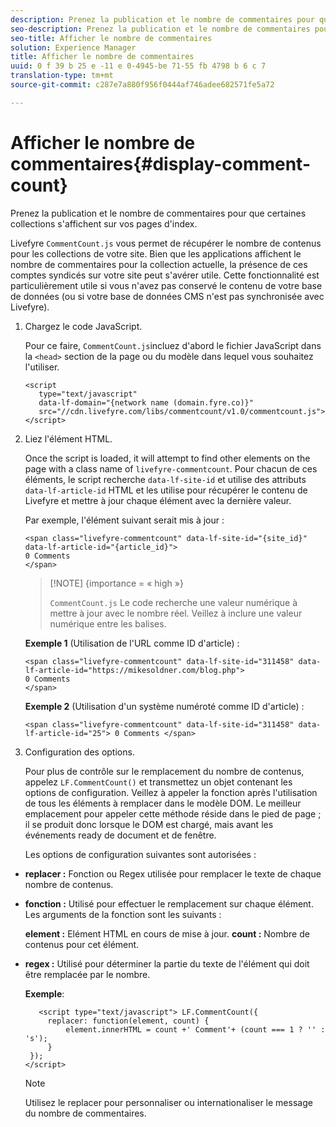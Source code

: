 ```yaml
---
description: Prenez la publication et le nombre de commentaires pour que certaines collections s'affichent sur vos pages d'index.
seo-description: Prenez la publication et le nombre de commentaires pour que certaines collections s'affichent sur vos pages d'index.
seo-title: Afficher le nombre de commentaires
solution: Experience Manager
title: Afficher le nombre de commentaires
uuid: 0 f 39 b 25 e -11 e 0-4945-be 71-55 fb 4798 b 6 c 7
translation-type: tm+mt
source-git-commit: c287e7a880f956f0444af746adee682571fe5a72

---
```



# Afficher le nombre de commentaires{#display-comment-count}

Prenez la publication et le nombre de commentaires pour que certaines collections s&#39;affichent sur vos pages d&#39;index.

Livefyre `CommentCount.js` vous permet de récupérer le nombre de contenus pour les collections de votre site. Bien que les applications affichent le nombre de commentaires pour la collection actuelle, la présence de ces comptes syndicés sur votre site peut s&#39;avérer utile. Cette fonctionnalité est particulièrement utile si vous n&#39;avez pas conservé le contenu de votre base de données (ou si votre base de données CMS n&#39;est pas synchronisée avec Livefyre).

1. Chargez le code JavaScript.

   Pour ce faire, `CommentCount.js`incluez d&#39;abord le fichier JavaScript dans la `<head>` section de la page ou du modèle dans lequel vous souhaitez l&#39;utiliser.

   ```
   <script 
      type="text/javascript" 
      data-lf-domain="{network name (domain.fyre.co)}" 
      src="//cdn.livefyre.com/libs/commentcount/v1.0/commentcount.js"> 
   </script>
   ```

1. Liez l&#39;élément HTML.

   Once the script is loaded, it will attempt to find other elements on the page with a class name of `livefyre-commentcount`. Pour chacun de ces éléments, le script recherche `data-lf-site-id` et utilise des attributs `data-lf-article-id` HTML et les utilise pour récupérer le contenu de Livefyre et mettre à jour chaque élément avec la dernière valeur.

   Par exemple, l&#39;élément suivant serait mis à jour :

   ```
   <span class="livefyre-commentcount" data-lf-site-id="{site_id}" data-lf-article-id="{article_id}"> 
   0 Comments  
   </span>
   ```

   >[!NOTE] {importance = « high »}
   >
   >`CommentCount.js` Le code recherche une valeur numérique à mettre à jour avec le nombre réel. Veillez à inclure une valeur numérique entre les balises.

   **Exemple 1** (Utilisation de l&#39;URL comme ID d&#39;article) :

   ```
   <span class="livefyre-commentcount" data-lf-site-id="311458" data-lf-article-id="https://mikesoldner.com/blog.php">  
   0 Comments  
   </span>
   ```

   **Exemple 2** (Utilisation d&#39;un système numéroté comme ID d&#39;article) :

   ```
   <span class="livefyre-commentcount" data-lf-site-id="311458" data-lf-article-id="25"> 0 Comments </span>
   ```

1. Configuration des options.

   Pour plus de contrôle sur le remplacement du nombre de contenus, appelez `LF.CommentCount()` et transmettez un objet contenant les options de configuration. Veillez à appeler la fonction après l&#39;utilisation de tous les éléments à remplacer dans le modèle DOM. Le meilleur emplacement pour appeler cette méthode réside dans le pied de page ; il se produit donc lorsque le DOM est chargé, mais avant les événements ready de document et de fenêtre.

   Les options de configuration suivantes sont autorisées :

* **replacer :** Fonction ou Regex utilisée pour remplacer le texte de chaque nombre de contenus.

* **fonction :** Utilisé pour effectuer le remplacement sur chaque élément. Les arguments de la fonction sont les suivants :

   **element :** Elément HTML en cours de mise à jour.
   **count :** Nombre de contenus pour cet élément.

* **regex :** Utilisé pour déterminer la partie du texte de l&#39;élément qui doit être remplacée par le nombre.

   **Exemple**:

   ```
      <script type="text/javascript"> LF.CommentCount({ 
        replacer: function(element, count) { 
            element.innerHTML = count +' Comment'+ (count === 1 ? '' : 's'); 
        } 
    }); 
   </script>
   ```

   >[!NOTE]
   >
   >Utilisez le replacer pour personnaliser ou internationaliser le message du nombre de commentaires.
